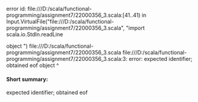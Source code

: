 error id: file:///D:/scala/functional-programming/assignment7/22000356_3.scala:[41..41) in Input.VirtualFile("file:///D:/scala/functional-programming/assignment7/22000356_3.scala", "import scala.io.StdIn.readLine

object ")
file:///D:/scala/functional-programming/assignment7/22000356_3.scala
file:///D:/scala/functional-programming/assignment7/22000356_3.scala:3: error: expected identifier; obtained eof
object 
       ^
#### Short summary: 

expected identifier; obtained eof